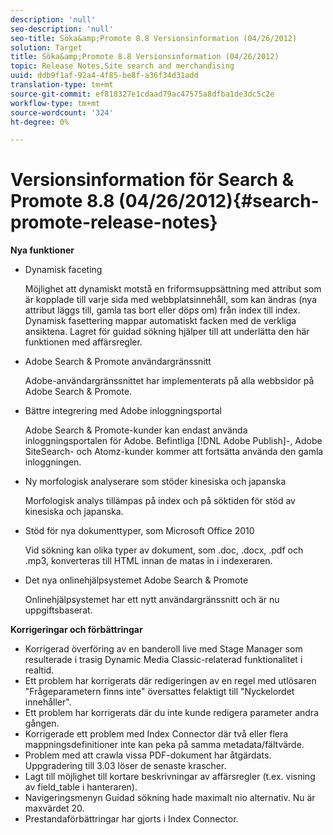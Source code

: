 ```yaml
---
description: 'null'
seo-description: 'null'
seo-title: Söka&amp;Promote 8.8 Versionsinformation (04/26/2012)
solution: Target
title: Söka&amp;Promote 8.8 Versionsinformation (04/26/2012)
topic: Release Notes,Site search and merchandising
uuid: ddb9f1af-92a4-4f85-be8f-a36f34d31add
translation-type: tm+mt
source-git-commit: ef818327e1cdaad79ac47575a8dfba1de3dc5c2e
workflow-type: tm+mt
source-wordcount: '324'
ht-degree: 0%

---
```



# Versionsinformation för Search &amp; Promote 8.8 (04/26/2012){#search-promote-release-notes}

**Nya funktioner**

* Dynamisk faceting

   Möjlighet att dynamiskt motstå en friformsuppsättning med attribut som är kopplade till varje sida med webbplatsinnehåll, som kan ändras (nya attribut läggs till, gamla tas bort eller döps om) från index till index. Dynamisk fasettering mappar automatiskt facken med de verkliga ansiktena. Lagret för guidad sökning hjälper till att underlätta den här funktionen med affärsregler.
* Adobe Search &amp; Promote användargränssnitt

   Adobe-användargränssnittet har implementerats på alla webbsidor på Adobe Search &amp; Promote.
* Bättre integrering med Adobe inloggningsportal

   Adobe Search &amp; Promote-kunder kan endast använda inloggningsportalen för Adobe. Befintliga [!DNL Adobe Publish]-, Adobe SiteSearch- och Atomz-kunder kommer att fortsätta använda den gamla inloggningen.
* Ny morfologisk analyserare som stöder kinesiska och japanska

   Morfologisk analys tillämpas på index och på söktiden för stöd av kinesiska och japanska.
* Stöd för nya dokumenttyper, som Microsoft Office 2010

   Vid sökning kan olika typer av dokument, som .doc, .docx, .pdf och .mp3, konverteras till HTML innan de matas in i indexeraren.
* Det nya onlinehjälpsystemet Adobe Search &amp; Promote

   Onlinehjälpsystemet har ett nytt användargränssnitt och är nu uppgiftsbaserat.

**Korrigeringar och förbättringar**

* Korrigerad överföring av en banderoll live med Stage Manager som resulterade i trasig Dynamic Media Classic-relaterad funktionalitet i realtid.
* Ett problem har korrigerats där redigeringen av en regel med utlösaren &quot;Frågeparametern finns inte&quot; översattes felaktigt till &quot;Nyckelordet innehåller&quot;.
* Ett problem har korrigerats där du inte kunde redigera parameter andra gången.
* Korrigerade ett problem med Index Connector där två eller flera mappningsdefinitioner inte kan peka på samma metadata/fältvärde.
* Problem med att crawla vissa PDF-dokument har åtgärdats. Uppgradering till 3.03 löser de senaste krascher.
* Lagt till möjlighet till kortare beskrivningar av affärsregler (t.ex. visning av field_table i hanteraren).
* Navigeringsmenyn Guidad sökning hade maximalt nio alternativ. Nu är maxvärdet 20.
* Prestandaförbättringar har gjorts i Index Connector.

